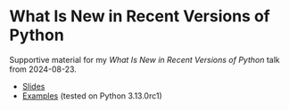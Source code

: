# What Is New in Recent Versions of Python

Supportive material for my *What Is New in Recent Versions of Python* talk from 2024-08-23.

* [Slides](https://github.com/s3rvac/talks/raw/master/2024-08-23-What-Is-New-in-Recent-Versions-of-Python/slides.pdf)
* [Examples](https://github.com/s3rvac/talks/tree/master/2024-08-23-What-Is-New-in-Recent-Versions-of-Python/examples) (tested on Python 3.13.0rc1)
